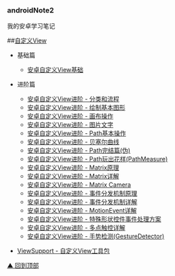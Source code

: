 ### androidNote2
我的安卓学习笔记

##[自定义View](https://github.com/zh405557524/androidNote2/tree/master/CustomView)
* 基础篇
	* [安卓自定义View基础](https://github.com/zh405557524/androidNote2/blob/master/CustomView/Base/BaseCustomView.md)
	
* 进阶篇
	* [安卓自定义View进阶 - 分类和流程](https://github.com/zh405557524/androidNote2/blob/master/CustomView/Advance/[01]CustomViewProcess.md)
    * [安卓自定义View进阶 - 绘制基本图形](https://github.com/GcsSloop/AndroidNote2/blob/master/CustomView/Advance/%5B02%5DCanvas_BasicGraphics.md)
    * [安卓自定义View进阶 - 画布操作](https://github.com/zh405557524/AndroidNote2/blob/master/CustomView/Advance/%5B03%5DCanvas_Convert.md)
    * [安卓自定义View进阶 - 图片文字](https://github.com/GcsSloop/AndroidNote2/blob/master/CustomView/Advance/%5B04%5DCanvas_PictureText.md)
    * [安卓自定义View进阶 - Path基本操作](https://github.com/zh405557524/AndroidNote2/blob/master/CustomView/Advance/%5B05%5DPath_Basic.md)
    * [安卓自定义View进阶 - 贝塞尔曲线](https://github.com/zh405557524/AndroidNote2/blob/master/CustomView/Advance/%5B06%5DPath_Bezier.md)
    * [安卓自定义View进阶 - Path完结篇(伪)](https://github.com/zh405557524/AndroidNote2/blob/master/CustomView/Advance/%5B07%5DPath_Over.md)
    * [安卓自定义View进阶 - Path玩出花样(PathMeasure)](https://github.com/zh405557524/AndroidNote2/blob/master/CustomView/Advance/%5B08%5DPath_Play.md)
    * [安卓自定义View进阶 - Matrix原理](https://github.com/zh405557524/AndroidNote2/blob/master/CustomView/Advance/%5B09%5DMatrix_Basic.md)
    * [安卓自定义View进阶 - Matrix详解](https://github.com/zh405557524/AndroidNote2/blob/master/CustomView/Advance/%5B10%5DMatrix_Method.md)
    * [安卓自定义View进阶 - Matrix Camera](https://github.com/zh405557524/AndroidNote2/blob/master/CustomView/Advance/%5B11%5DMatrix_3D_Camera.md)
    * [安卓自定义View进阶 - 事件分发机制原理](https://github.com/zh405557524/AndroidNote2/blob/master/CustomView/Advance/%5B12%5DDispatch-TouchEvent-Theory.md)
    * [安卓自定义View进阶 - 事件分发机制详解](https://github.com/zh405557524/AndroidNote2/blob/master/CustomView/Advance/%5B15%5DDispatch-TouchEvent-Source.md)
    * [安卓自定义View进阶 - MotionEvent详解](https://github.com/zh405557524/AndroidNot2e/blob/master/CustomView/Advance/%5B16%5DMotionEvent.md)
    * [安卓自定义View进阶 - 特殊形状控件事件处理方案](https://github.com/zh405557524/AndroidNote2/blob/master/CustomView/Advance/%5B17%5Dtouch-matrix-region.md)  
    * [安卓自定义View进阶 - 多点触控详解](https://github.com/zh405557524/AndroidNote2/blob/master/CustomView/Advance/%5B18%5Dmulti-touch.md)
    * [安卓自定义View进阶 - 手势检测(GestureDetector)](https://github.com/zh405557524/AndroidNote2/blob/master/CustomView/Advance/%5B19%5Dgesture-detector.md)


* [ViewSupport - 自定义View工具包](https://github.com/GcsSloop/ViewSupport)






[▲ 回到顶部](#top)